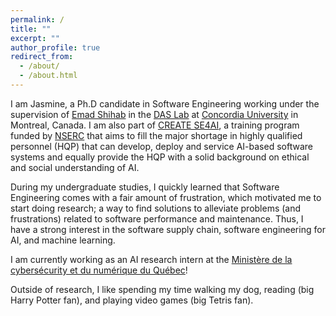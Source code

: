 ```yaml
---
permalink: /
title: ""
excerpt: ""
author_profile: true
redirect_from: 
  - /about/
  - /about.html
---
```


I am Jasmine, a Ph.D candidate in Software Engineering working under the supervision of [Emad Shihab](https://www.concordia.ca/faculty/emad-shihab.html) in the [DAS Lab](https://das.encs.concordia.ca/) at [Concordia University](https://www.concordia.ca) in Montreal, Canada. I am also part of [CREATE SE4AI](https://se4ai.org/), a training program funded by [NSERC](https://www.nserc-crsng.gc.ca/index_eng.asp) that aims to fill the major shortage in highly qualified personnel (HQP) that can develop, deploy and service AI-based software systems and equally provide the HQP with a solid background on ethical and social understanding of AI. 

During my undergraduate studies, I quickly learned that Software Engineering comes with a fair amount of frustration, which motivated me to start doing research; a way to find solutions to alleviate problems (and frustrations) related to software performance and maintenance. Thus, I have a strong interest in the software supply chain, software engineering for AI, and machine learning. 

I am currently working as an AI research intern at the [Ministère de la cybersécurity et du numérique du Québec](https://www.quebec.ca/gouvernement/ministere/cybersecurite-numerique)! 

Outside of research, I like spending my time walking my dog, reading (big Harry Potter fan), and playing video games (big Tetris fan). 
